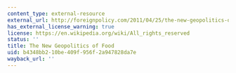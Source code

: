 ```yaml
---
content_type: external-resource
external_url: http://foreignpolicy.com/2011/04/25/the-new-geopolitics-of-food/
has_external_license_warning: true
license: https://en.wikipedia.org/wiki/All_rights_reserved
status: ''
title: The New Geopolitics of Food
uid: b4348bb2-10be-409f-956f-2a947828da7e
wayback_url: ''
---
```

